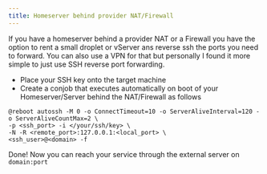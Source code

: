 ```yaml
---
title: Homeserver behind provider NAT/Firewall
---
```


If you have a homeserver behind a provider NAT or a Firewall you have the option to rent a small droplet or vServer ans reverse ssh the ports you need to forward.
You can also use a VPN for that but personally I found it more simple to just use SSH reverse port forwarding.

* Place your SSH key onto the target machine
* Create a conjob that executes automatically on boot of your Homeserver/Server behind the NAT/Firewall as follows

```
@reboot autossh -M 0 -o ConnectTimeout=10 -o ServerAliveInterval=120 -o ServerAliveCountMax=2 \
-p <ssh_port> -i </your/ssh/key> \
-N -R <remote_port>:127.0.0.1:<local_port> \
<ssh_user>@<domain> -f
```

Done! Now you can reach your service through the external server on `domain:port`